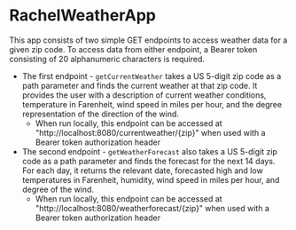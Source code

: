 # RachelWeatherApp
This app consists of two simple GET endpoints to access weather data for a given zip code. To access data from either endpoint, a Bearer token consisting of 20 alphanumeric characters is required.

- The first endpoint - `getCurrentWeather` takes a US 5-digit zip code as a path parameter and finds the current weather at that zip code. It provides the user with a description of current weather conditions, temperature in Farenheit, wind speed in miles per hour, and the degree representation of the direction of the wind.
    - When run locally, this endpoint can be accessed at "http://localhost:8080/currentweather/{zip}" when used with a Bearer token authorization header
- The second endpoint - `getWeatherForecast` also takes a US 5-digit zip code as a path parameter and finds the forecast for the next 14 days. For each day, it returns the relevant date, forecasted high and low temperatures in Farenheit, humidity, wind speed in miles per hour, and degree of the wind.
    - When run locally, this endpoint can be accessed at "http://localhost:8080/weatherforecast/{zip}" when used with a Bearer token authorization header
